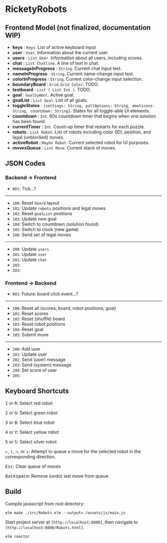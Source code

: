 # RicketyRobots

## Frontend Model (not finalized, documentation WIP)
  * **keys** : `Keys`. List of active keyboard input
  * **user** : `User`. Information about the current user.
  * **users** : `List User`. Information about all users, including scores.
  * **chat** : `List Chatline`. A line of text in chat.
  * **messageInProgress** : `String`. Current chat input text.
  * **nameInProgress** : `String`. Current name-change input text.
  * **colorInProgress** : `String`. Current color-change input selection.
  * **boundaryBoard** : `Grid.Grid Color`. TODO.
  * **testboard** : `List ( List Int )`. TODO.
  * **goal** : `GoalSymbol`. Active goal.
  * **goalList** : `List Goal`. List of all goals.
  * **toggleStates** : `{settings: String, pollOptions: String, emoticons: String, countdown: String}`. States for all toggle-able UI elements.
  * **countdown** : `Int`. 60s countdown timer that begins when one solution has been found.
  * **currentTimer** : `Int`. Count-up timer that restarts for each puzzle.
  * **robots** : `List Robot`. List of robots including color (ID), position, and legal (unblocked) moves.
  * **activeRobot** : `Maybe Robot`. Current selected robot for UI purposes.
  * **movesQueue** : `List Move`. Current stack of moves.

## JSON Codes

### Backend -> Frontend
  * `001`: Tick...?
  ---
  * `100`: Reset `board` layout
  * `101`: Update `robots` positions and legal moves
  * `102`: Reset `goalList` positions
  * `103`: Update new goal
  * `104`: Switch to countdown (solution found)
  * `105`: Switch to clock (new game)
  * `106`: Send set of legal moves
  ---
  * `200`: Update `users`
  * `201`: Update `user`
  * `202`: Update `chat`
  * `202`: 
  * `203`: 

  
### Frontend -> Backend
  * `001`: Future: board click event...?
  ---
  * `100`: Reset all (scores, board, robot positions, goal)
  * `101`: Reset scores
  * `102`: Reset (shuffle) board
  * `103`: Reset robot positions
  * `104`: Reset goal
  * `105`: Submit move
  ---
  * `200`: Add user
  * `201`: Update user
  * `202`: Send (user) message
  * `203`: Send (system) message
  * `204`: Set score of user
  * `205`: 


## Keyboard Shortcuts
<kbd>1</kbd> or <kbd>R</kbd>: Select red robot

<kbd>2</kbd> or <kbd>G</kbd>: Select green robot

<kbd>3</kbd> or <kbd>B</kbd>: Select blue robot

<kbd>4</kbd> or <kbd>Y</kbd>: Select yellow robot

<kbd>5</kbd> or <kbd>S</kbd>: Select silver robot

<kbd>←</kbd>, <kbd>↑</kbd>, <kbd>→</kbd>, or <kbd>↓</kbd>: Attempt to queue a move for the selected robot in the corresponding direction.

<kbd>Esc</kbd>: Clear queue of moves

<kbd>Backspace</kbd>: Remove (undo) last move from queue


## Build
Compile javascript from root directory:

```elm make ./src/Robots.elm --output=./assets/js/main.js```

Start project server at `[http://localhost:8000]`, then navigate to `[http://localhost:8000/Robots.html]`.

```elm reactor```
